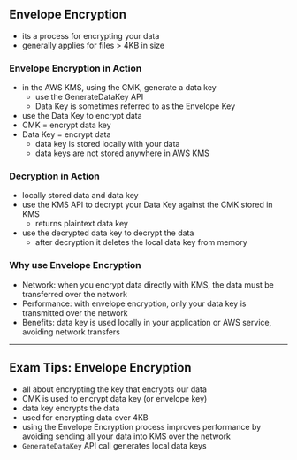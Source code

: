 ## Envelope Encryption
- its a process for encrypting your data
- generally applies for files > 4KB in size

### Envelope Encryption in Action
- in the AWS KMS, using the CMK, generate a data key
  - use the GenerateDataKey API
  - Data Key is sometimes referred to as the Envelope Key
- use the Data Key to encrypt data
- CMK = encrypt data key
- Data Key = encrypt data 
  - data key is stored locally with your data
  - data keys are not stored anywhere in AWS KMS 

### Decryption in Action
- locally stored data and data key
- use the KMS API to decrypt your Data Key against the CMK stored in KMS 
  - returns plaintext data key
- use the decrypted data key to decrypt the data
  - after decryption it deletes the local data key from memory

### Why use Envelope Encryption
- Network: when you encrypt data directly with KMS, the data must be transferred over the network
- Performance: with envelope encryption, only your data key is transmitted over the network
- Benefits: data key is used locally in your application or AWS service, avoiding network transfers

---
## Exam Tips: Envelope Encryption
- all about encrypting the key that encrypts our data
- CMK is used to encrypt data key (or envelope key)
- data key encrypts the data
- used for encrypting data over 4KB
- using the Envelope Encryption process improves performance by avoiding sending all your data into KMS over the network
- `GenerateDataKey` API call generates local data keys
